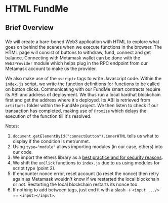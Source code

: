 # HTML FundMe

## Brief Overview

###
We will create a bare-boned Web3 application with HTML to explore what goes on behind the scenes when we execute functions in the browser. The HTML page will consist of buttons to withdraw, fund, connect and get balance. Connecting with Metamask wallet can be done with the `Web3Provider` module which helps plug in the RPC endpoint from our Metamask account to make us the provider.

We also make use of the `<script>` tags to write Javascript code. Within the `index.js` script, we write the function definitions for functions to be called on button clicks. Communicating with our FundMe smart contracts require its ABI and address of deployment. We thus run a local hardhat blockchain first and get the address where it's deployed. Its ABI is retrieved from `artifacts` folder within the FundMe project. We then listen to check if our transaction has completed, making use of `Promise` which delays the execution of the function till it's resolved.


Notes:

1. `document.getElementById("connectButton").innerHTML` tells us what to display if the condition is met/unmet.
2. Using `type="module"` allows importing modules (in our case, ethers) into our code.
3. We import the ethers library as a [best practice and for security reasons](https://docs.ethers.org/v5/getting-started/#getting-started--importing--web-browser).
4. We shift the `onClick` functions to `index.js` due to us using modules for script type (point 2).
5. If encounter nonce error, reset account (to reset the nonce) then retry again as Metamask wouldn't know if we restarted the local blockchain or not. Restarting the local blockchain restarts its nonce too.
6. If nothing to add between tags, just end it with a slash -> `<input .../>` == `<input></input>`.
